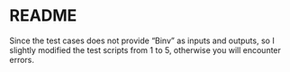 # README

Since the test cases does not provide “Binv” as inputs and outputs, so I slightly modified the test scripts from 1 to 5, otherwise you will encounter errors.